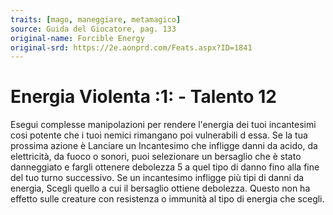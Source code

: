 ```yaml
---
traits: [mago, maneggiare, metamagico]
source: Guida del Giocatore, pag. 133
original-name: Forcible Energy
original-srd: https://2e.aonprd.com/Feats.aspx?ID=1841
---
```


# Energia Violenta :1: - Talento 12

Esegui complesse manipolazioni per rendere l'energia dei tuoi incantesimi cosi
potente che i tuoi nemici rimangano poi vulnerabili d essa. Se la tua prossima
azione è Lanciare un Incantesimo che infligge danni da acido, da elettricità, da
fuoco o sonori, puoi selezionare un bersaglio che è stato danneggiato e fargli
ottenere debolezza 5 a quel tipo di danno fino alla fine del tuo turno
successivo. Se un incantesimo infligge più tipi di danni da energia, Scegli
quello a cui il bersaglio ottiene debolezza. Questo non ha effetto sulle
creature con resistenza o immunità al tipo di energia che scegli.
